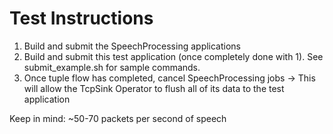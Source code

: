 # Test Instructions
1. Build and submit the SpeechProcessing applications
2. Build and submit this test application (once completely done with 1). See submit_example.sh for sample commands. 
3. Once tuple flow has completed, cancel SpeechProcessing jobs -> This will allow the TcpSink Operator to flush all of its data to the test application

Keep in mind: ~50-70 packets per second of speech
